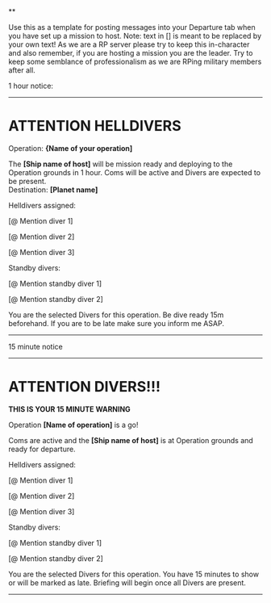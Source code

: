 **

Use this as a template for posting messages into your Departure tab when you have set up a mission to host. Note: text in [] is meant to be replaced by your own text!  As we are a RP server please try to keep this in-character and also remember, if you are hosting a mission you are the leader. Try to keep some semblance of professionalism as we are RPing military members after all. 

  

1 hour notice:

  

------------------

  

# ATTENTION HELLDIVERS  
  

Operation: **{Name of your operation]**

The **[Ship name of host]** will be mission ready and deploying to the Operation grounds in 1 hour. Coms will be active and Divers are expected to be present.  
Destination: **[Planet name]**

  

Helldivers assigned:  
  
[@ Mention diver 1]

[@ Mention diver 2]

[@ Mention diver 3]  
  
Standby divers:  
  
[@ Mention standby diver 1]

[@ Mention standby diver 2]  
  
You are the selected Divers for this operation. Be dive ready 15m beforehand. If you are to be late make sure you inform me ASAP.  
  
------------------  
  
15 minute notice

  

------------------

  

# ATTENTION DIVERS!!!  
  
**THIS IS YOUR 15 MINUTE WARNING**

  

Operation **[Name of operation]** is a go! 

Coms are active and the **[Ship name of host]** is at Operation grounds and ready for departure.  
  
Helldivers assigned:  
  
[@ Mention diver 1]

[@ Mention diver 2]

[@ Mention diver 3]  
  
Standby divers:  
  
[@ Mention standby diver 1]

[@ Mention standby diver 2]  
  

You are the selected Divers for this operation. You have 15 minutes to show or will be marked as late. Briefing will begin once all Divers are present.  
  
------------------

  